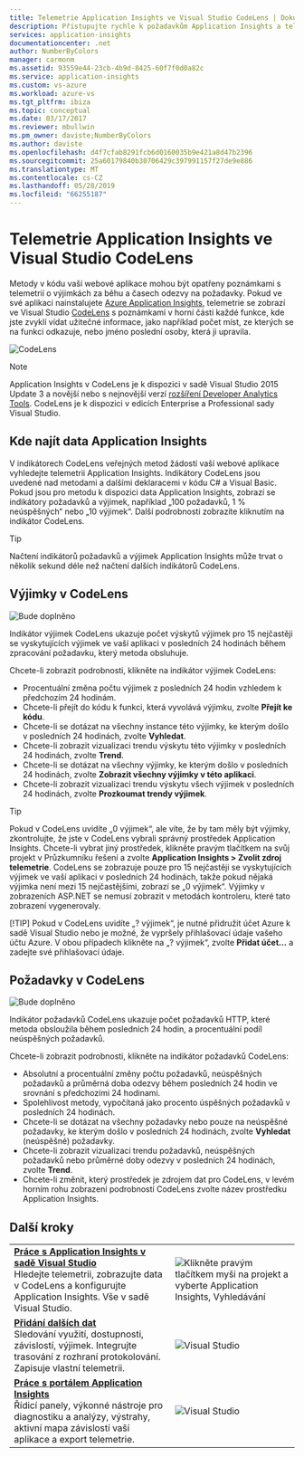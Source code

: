 ```yaml
---
title: Telemetrie Application Insights ve Visual Studio CodeLens | Dokumentace Microsoftu
description: Přistupujte rychle k požadavkům Application Insights a telemetrii výjimek pomocí CodeLens v sadě Visual Studio.
services: application-insights
documentationcenter: .net
author: NumberByColors
manager: carmonm
ms.assetid: 93559e44-23cb-4b9d-8425-60f7f0d0a82c
ms.service: application-insights
ms.custom: vs-azure
ms.workload: azure-vs
ms.tgt_pltfrm: ibiza
ms.topic: conceptual
ms.date: 03/17/2017
ms.reviewer: mbullwin
ms.pm_owner: daviste;NumberByColors
ms.author: daviste
ms.openlocfilehash: d4f7cfab8291fcb6d0160035b9e421a8d47b2396
ms.sourcegitcommit: 25a60179840b30706429c397991157f27de9e886
ms.translationtype: MT
ms.contentlocale: cs-CZ
ms.lasthandoff: 05/28/2019
ms.locfileid: "66255187"
---
```

# <a name="application-insights-telemetry-in-visual-studio-codelens"></a>Telemetrie Application Insights ve Visual Studio CodeLens
Metody v kódu vaší webové aplikace mohou být opatřeny poznámkami s telemetrií o výjimkách za běhu a časech odezvy na požadavky. Pokud ve své aplikaci nainstalujete [Azure Application Insights](../../azure-monitor/app/app-insights-overview.md), telemetrie se zobrazí ve Visual Studio [CodeLens](https://msdn.microsoft.com/library/dn269218.aspx) s poznámkami v horní části každé funkce, kde jste zvyklí vídat užitečné informace, jako například počet míst, ze kterých se na funkci odkazuje, nebo jméno poslední osoby, která ji upravila.

![CodeLens](./media/visual-studio-codelens/codelens-overview.png)

> [!NOTE]
> Application Insights v CodeLens je k dispozici v sadě Visual Studio 2015 Update 3 a novější nebo s nejnovější verzí [rozšíření Developer Analytics Tools](https://visualstudiogallery.msdn.microsoft.com/82367b81-3f97-4de1-bbf1-eaf52ddc635a). CodeLens je k dispozici v edicích Enterprise a Professional sady Visual Studio.
> 
> 

## <a name="where-to-find-application-insights-data"></a>Kde najít data Application Insights
V indikátorech CodeLens veřejných metod žádostí vaší webové aplikace vyhledejte telemetrii Application Insights. Indikátory CodeLens jsou uvedené nad metodami a dalšími deklaracemi v kódu C# a Visual Basic. Pokud jsou pro metodu k dispozici data Application Insights, zobrazí se indikátory požadavků a výjimek, například „100 požadavků, 1 % neúspěšných“ nebo „10 výjimek“. Další podrobnosti zobrazíte kliknutím na indikátor CodeLens. 

> [!TIP]
> Načtení indikátorů požadavků a výjimek Application Insights může trvat o několik sekund déle než načtení dalších indikátorů CodeLens.
> 
> 

## <a name="exceptions-in-codelens"></a>Výjimky v CodeLens
![Bude doplněno](./media/visual-studio-codelens/codelens-exceptions.png)

Indikátor výjimek CodeLens ukazuje počet výskytů výjimek pro 15 nejčastěji se vyskytujících výjimek ve vaší aplikaci v posledních 24 hodinách během zpracování požadavku, který metoda obsluhuje.

Chcete-li zobrazit podrobnosti, klikněte na indikátor výjimek CodeLens:

* Procentuální změna počtu výjimek z posledních 24 hodin vzhledem k předchozím 24 hodinám.
* Chcete-li přejít do kódu k funkci, která vyvolává výjimku, zvolte **Přejít ke kódu**.
* Chcete-li se dotázat na všechny instance této výjimky, ke kterým došlo v posledních 24 hodinách, zvolte **Vyhledat**.
* Chcete-li zobrazit vizualizaci trendu výskytu této výjimky v posledních 24 hodinách, zvolte **Trend**.
* Chcete-li se dotázat na všechny výjimky, ke kterým došlo v posledních 24 hodinách, zvolte **Zobrazit všechny výjimky v této aplikaci**.
* Chcete-li zobrazit vizualizaci trendu výskytu všech výjimek v posledních 24 hodinách, zvolte **Prozkoumat trendy výjimek**. 

> [!TIP]
> Pokud v CodeLens uvidíte „0 výjimek“, ale víte, že by tam měly být výjimky, zkontrolujte, že jste v CodeLens vybrali správný prostředek Application Insights. Chcete-li vybrat jiný prostředek, klikněte pravým tlačítkem na svůj projekt v Průzkumníku řešení a zvolte **Application Insights > Zvolit zdroj telemetrie**. CodeLens se zobrazuje pouze pro 15 nejčastěji se vyskytujících výjimek ve vaší aplikaci v posledních 24 hodinách, takže pokud nějaká výjimka není mezi 15 nejčastějšími, zobrazí se „0 výjimek“. Výjimky v zobrazeních ASP.NET se nemusí zobrazit v metodách kontroleru, které tato zobrazení vygenerovaly.
> 
> [!TIP]
> Pokud v CodeLens uvidíte „? výjimek“, je nutné přidružit účet Azure k sadě Visual Studio nebo je možné, že vypršely přihlašovací údaje vašeho účtu Azure. V obou případech klikněte na „? výjimek“, zvolte **Přidat účet...** a zadejte své přihlašovací údaje.
> 
> 

## <a name="requests-in-codelens"></a>Požadavky v CodeLens
![Bude doplněno](./media/visual-studio-codelens/codelens-requests.png)

Indikátor požadavků CodeLens ukazuje počet požadavků HTTP, které metoda obsloužila během posledních 24 hodin, a procentuální podíl neúspěšných požadavků.

Chcete-li zobrazit podrobnosti, klikněte na indikátor požadavků CodeLens:

* Absolutní a procentuální změny počtu požadavků, neúspěšných požadavků a průměrná doba odezvy během posledních 24 hodin ve srovnání s předchozími 24 hodinami.
* Spolehlivost metody, vypočítaná jako procento úspěšných požadavků v posledních 24 hodinách.
* Chcete-li se dotázat na všechny požadavky nebo pouze na neúspěšné požadavky, ke kterým došlo v posledních 24 hodinách, zvolte **Vyhledat** (neúspěšné) požadavky.
* Chcete-li zobrazit vizualizaci trendu požadavků, neúspěšných požadavků nebo průměrné doby odezvy v posledních 24 hodinách, zvolte **Trend**.
* Chcete-li změnit, který prostředek je zdrojem dat pro CodeLens, v levém horním rohu zobrazení podrobností CodeLens zvolte název prostředku Application Insights.

## <a name="next"></a>Další kroky
|  |  |
| --- | --- |
| **[Práce s Application Insights v sadě Visual Studio](../../azure-monitor/app/visual-studio.md)**<br/>Hledejte telemetrii, zobrazujte data v CodeLens a konfigurujte Application Insights. Vše v sadě Visual Studio. |![Klikněte pravým tlačítkem myši na projekt a vyberte Application Insights, Vyhledávání](./media/visual-studio-codelens/34.png) |
| **[Přidání dalších dat](../../azure-monitor/app/asp-net-more.md)**<br/>Sledování využití, dostupnosti, závislostí, výjimek. Integrujte trasování z rozhraní protokolování. Zapisuje vlastní telemetrii. |![Visual Studio](./media/visual-studio-codelens/64.png) |
| **[Práce s portálem Application Insights](../../azure-monitor/app/overview-dashboard.md)**<br/>Řídicí panely, výkonné nástroje pro diagnostiku a analýzy, výstrahy, aktivní mapa závislostí vaší aplikace a export telemetrie. |![Visual Studio](./media/visual-studio-codelens/62.png) |

